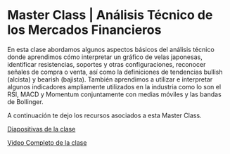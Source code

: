 # Master Class | Análisis Técnico de los Mercados Financieros

En esta clase abordamos algunos aspectos básicos del análisis técnico donde aprendimos cómo interpretar un gráfico de velas japonesas, identificar resistencias, soportes y otras configuraciones, reconocer señales de compra o venta, así como la definiciones de tendencias bullish (alcista) y bearish (bajista). También aprendimos a utilizar e interpretar algunos indicadores ampliamente utilizados en la industria como lo son el RSI, MACD y Momentum conjuntamente con medias móviles y las bandas de Bollinger. 

A continuación te dejo los recursos asociados a esta Master Class.

[Diapositivas de la clase](https://drive.google.com/file/d/1inV_SCPahCGdGXsoVKvwsMVjx8I-KWdc/view)

[Video Completo de la clase]()
